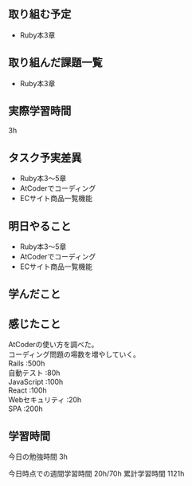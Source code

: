 ## 取り組む予定
- Ruby本3章

## 取り組んだ課題一覧
- Ruby本3章


## 実際学習時間
3h

## タスク予実差異
- Ruby本3〜5章
- AtCoderでコーディング
- ECサイト商品一覧機能

## 明日やること
- Ruby本3〜5章
- AtCoderでコーディング
- ECサイト商品一覧機能

## 学んだこと



## 感じたこと
AtCoderの使い方を調べた。<br>
コーディング問題の場数を増やしていく。<br>
Rails :500h<br>
自動テスト :80h<br>
JavaScript :100h<br>
React :100h<br>
Webセキュリティ :20h<br>
SPA :200h


## 学習時間
今日の勉強時間 3h

今日時点での週間学習時間 20h/70h
累計学習時間 1121h